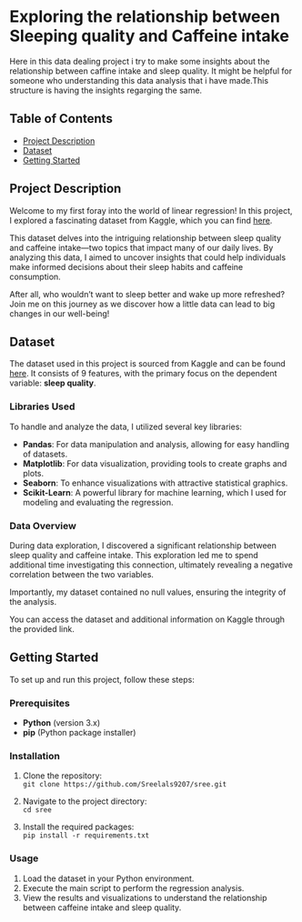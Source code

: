 # Exploring the relationship between Sleeping quality and Caffeine intake
Here in this data dealing project i try to make some insights about the relationship between caffine intake and sleep quality. It might be helpful for someone who understanding this data analysis that i have made.This structure is having the insights regarging the same. 
## Table of Contents

- [Project Description](#project-description)
- [Dataset](#dataset)
- [Getting Started](#getting-started)

## Project Description

Welcome to my first foray into the world of linear regression! In this project, I explored a fascinating dataset from Kaggle, which you can find [here](https://www.kaggle.com/datasets/uom190346a/sleep-and-health-metrics).

This dataset delves into the intriguing relationship between sleep quality and caffeine intake—two topics that impact many of our daily lives. By analyzing this data, I aimed to uncover insights that could help individuals make informed decisions about their sleep habits and caffeine consumption.

After all, who wouldn’t want to sleep better and wake up more refreshed? Join me on this journey as we discover how a little data can lead to big changes in our well-being!

## Dataset

The dataset used in this project is sourced from Kaggle and can be found [here](https://www.kaggle.com/datasets/uom190346a/sleep-and-health-metrics). It consists of 9 features, with the primary focus on the dependent variable: **sleep quality**.

### Libraries Used
To handle and analyze the data, I utilized several key libraries:
- **Pandas**: For data manipulation and analysis, allowing for easy handling of datasets.
- **Matplotlib**: For data visualization, providing tools to create graphs and plots.
- **Seaborn**: To enhance visualizations with attractive statistical graphics.
- **Scikit-Learn**: A powerful library for machine learning, which I used for modeling and evaluating the regression.

### Data Overview
During data exploration, I discovered a significant relationship between sleep quality and caffeine intake. This exploration led me to spend additional time investigating this connection, ultimately revealing a negative correlation between the two variables. 

Importantly, my dataset contained no null values, ensuring the integrity of the analysis.

You can access the dataset and additional information on Kaggle through the provided link.

## Getting Started

To set up and run this project, follow these steps:

### Prerequisites
- **Python** (version 3.x)
- **pip** (Python package installer)

### Installation
1. Clone the repository:  
   `git clone https://github.com/Sreelals9207/sree.git`
   
2. Navigate to the project directory:  
   `cd sree`
   
3. Install the required packages:  
   `pip install -r requirements.txt`

### Usage
1. Load the dataset in your Python environment.
2. Execute the main script to perform the regression analysis.
3. View the results and visualizations to understand the relationship between caffeine intake and sleep quality.

